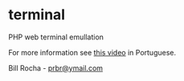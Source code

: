 terminal
========

PHP web terminal emullation

For more information see [this video][1] in Portuguese.



Bill Rocha - prbr@ymail.com



[1]: http://youtu.be/xNgSbIgFQro
